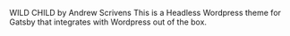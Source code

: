 WILD CHILD by Andrew Scrivens
This is a Headless Wordpress theme for Gatsby that integrates with Wordpress out of the box.
